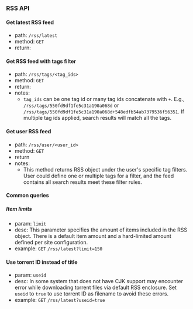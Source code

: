 ### RSS API

#### Get latest RSS feed
* path: `/rss/latest`
* method: `GET`
* return: <RSS Object>

#### Get RSS feed with tags filter
* path: `/rss/tags/<tag_ids>`
* method: `GET`
* return: <RSS Object>
* notes:
  * `tag_ids` can be one tag id or many tag ids concatenate with `+`. E.g., `/rss/tags/550fd9df1fe5c31a190a068d` or `/rss/tags/550fd9df1fe5c31a190a068d+548edfb54ab7379536f56351`. If multiple tag ids applied, search results will match all the tags.

#### Get user RSS feed
* path: `/rss/user/<user_id>`
* method: `GET`
* return <RSS Object>
* notes:
  * This method returns RSS object under the user's specific tag filters. User could define one or multiple tags for a filter, and the feed contains all search results meet these filter rules.

#### Common queries

##### Item limits
* param: `limit`
* desc: This parameter specifies the amount of items included in the RSS object. There is a default item amount and a hard-limited amount defined per site configuration.
* example: `GET` `/rss/latest?limit=150`

#### Use torrent ID instead of title
* param: `useid`
* desc: In some system that does not have CJK support may encounter error while downloading torrent files via default RSS enclosure. Set `useid` to `true` to use torrent ID as filename to avoid these errors.
* example: `GET` `/rss/latest?useid=true`
